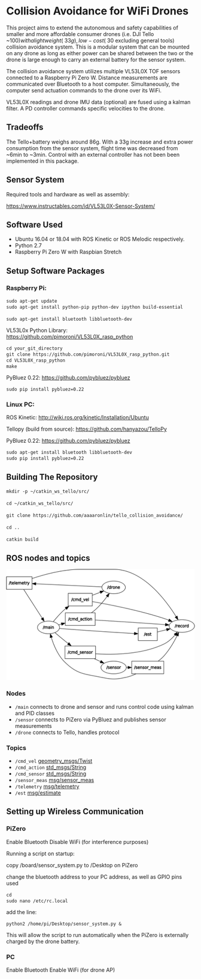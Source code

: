 # Collision Avoidance for WiFi Drones

This project aims to extend the autonomous and safety capabilities of smaller and more affordable consumer drones (i.e. DJI Tello ~$100) with a lightweight (~33g), low-cost (~$30 excluding general tools) collision avoidance system. This is a modular system that can be mounted on any drone as long as either power can be shared between the two or the drone is large enough to carry an external battery for the sensor system.

The collision avoidance system utilizes multiple VL53L0X TOF sensors connected to a Raspberry Pi Zero W. Distance measurements are communicated over Bluetooth to a host computer. Simultaneously, the computer send actuation commands to the drone over its WiFi.

VL53L0X readings and drone IMU data (optional) are fused using a kalman filter.
A PD controller commands specific velocities to the drone.

## Tradeoffs

The Tello+battery weighs around 86g. With a 33g increase and extra power consumption from the sensor system, flight time was decreased from ~6min to ~3min.
Control with an external controller has not been been implemented in this package.

## Sensor System

Required tools and hardware as well as assembly:

https://www.instructables.com/id/VL53L0X-Sensor-System/

## Software Used

* Ubuntu 16.04 or 18.04 with ROS Kinetic or ROS Melodic respectively.
* Python 2.7
* Raspberry Pi Zero W with Raspbian Stretch

## Setup Software Packages

### Raspberry Pi:


```
sudo apt-get update
sudo apt-get install python-pip python-dev ipython build-essential

sudo apt-get install bluetooth libbluetooth-dev
```

VL53L0x Python Library: https://github.com/pimoroni/VL53L0X_rasp_python

```
cd your_git_directory
git clone https://github.com/pimoroni/VL53L0X_rasp_python.git
cd VL53L0X_rasp_python
make

```

PyBluez 0.22: https://github.com/pybluez/pybluez
```
sudo pip install pybluez=0.22
```



### Linux PC:

ROS Kinetic: http://wiki.ros.org/kinetic/Installation/Ubuntu

Tellopy (build from source): https://github.com/hanyazou/TelloPy

PyBluez 0.22: https://github.com/pybluez/pybluez
```
sudo apt-get install bluetooth libbluetooth-dev
sudo pip install pybluez=0.22
```


## Building The Repository


```
mkdir -p ~/catkin_ws_tello/src/

cd ~/catkin_ws_tello/src/

git clone https://github.com/aaaaronlin/tello_collision_avoidance/

cd ..

catkin build
```

## ROS nodes and topics

![rqt_graph](img/rosgraph.png)

### Nodes

* `/main` connects to drone and sensor and runs control code using kalman and PID classes
* `/sensor` connects to PiZero via PyBluez and publishes sensor measurements
* `/drone` connects to Tello, handles protocol

### Topics

* `/cmd_vel` [geometry_msgs/Twist](http://docs.ros.org/melodic/api/geometry_msgs/html/msg/Twist.html)
* `/cmd_action` [std_msgs/String](http://docs.ros.org/melodic/api/std_msgs/html/msg/String.html)
* `/cmd_sensor` [std_msgs/String](http://docs.ros.org/melodic/api/std_msgs/html/msg/String.html)
* `/sensor_meas` [msg/sensor_meas](https://github.com/aaaaronlin/tello_collision_avoidance/blob/master/coll_avoid/msg/sensor_meas.msg)
* `/telemetry` [msg/telemetry](https://github.com/aaaaronlin/tello_collision_avoidance/blob/master/coll_avoid/msg/telemetry.msg)
* `/est` [msg/estimate](https://github.com/aaaaronlin/tello_collision_avoidance/blob/master/coll_avoid/msg/estimate.msg)

## Setting up Wireless Communication

### PiZero
Enable Bluetooth
Disable WiFi (for interference purposes)

Running a script on startup:

copy /board/sensor_system.py to /Desktop on PiZero

change the bluetooth address to your PC address, as well as GPIO pins used

```
cd
sudo nano /etc/rc.local
```

add the line:

```
python2 /home/pi/Desktop/sensor_system.py &
```

This will allow the script to run automatically when the PiZero is externally charged by the drone battery.

### PC
Enable Bluetooth
Enable WiFi (for drone AP)
